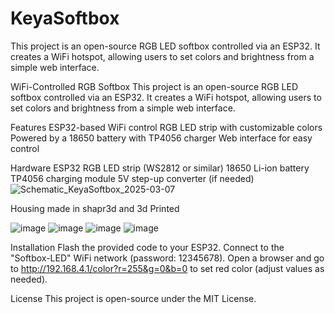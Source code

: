 # KeyaSoftbox
This project is an open-source RGB LED softbox controlled via an ESP32. It creates a WiFi hotspot, allowing users to set colors and brightness from a simple web interface.

WiFi-Controlled RGB Softbox
This project is an open-source RGB LED softbox controlled via an ESP32. It creates a WiFi hotspot, allowing users to set colors and brightness from a simple web interface.

Features
ESP32-based WiFi control
RGB LED strip with customizable colors
Powered by a 18650 battery with TP4056 charger
Web interface for easy control


Hardware
ESP32
RGB LED strip (WS2812 or similar)
18650 Li-ion battery
TP4056 charging module
5V step-up converter (if needed)
![Schematic_KeyaSoftbox_2025-03-07](https://github.com/user-attachments/assets/44b183ed-8898-4d14-a6af-8821a819be53)


Housing 
made in shapr3d and 3d Printed

![image](https://github.com/user-attachments/assets/de884f51-e5bb-4d59-80f5-c997be9d9305)
![image](https://github.com/user-attachments/assets/ea596406-5163-4396-8b1b-741b6d90ebff)
![image](https://github.com/user-attachments/assets/f4377492-7796-4047-adfb-ade0fa8e10aa)
![image](https://github.com/user-attachments/assets/dbaa8488-fde8-49cf-987b-ab4e2b5aac71)


Installation
Flash the provided code to your ESP32.
Connect to the "Softbox-LED" WiFi network (password: 12345678).
Open a browser and go to http://192.168.4.1/color?r=255&g=0&b=0 to set red color (adjust values as needed).

License
This project is open-source under the MIT License.
